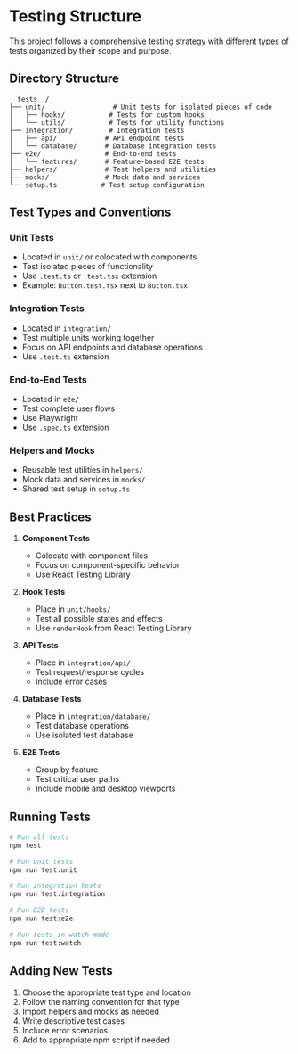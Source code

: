 # Testing Structure

This project follows a comprehensive testing strategy with different types of tests organized by their scope and purpose.

## Directory Structure

```
__tests__/
├── unit/                 # Unit tests for isolated pieces of code
│   ├── hooks/           # Tests for custom hooks
│   └── utils/           # Tests for utility functions
├── integration/         # Integration tests
│   ├── api/            # API endpoint tests
│   └── database/       # Database integration tests
├── e2e/                # End-to-end tests
│   └── features/       # Feature-based E2E tests
├── helpers/            # Test helpers and utilities
├── mocks/              # Mock data and services
└── setup.ts           # Test setup configuration
```

## Test Types and Conventions

### Unit Tests
- Located in `unit/` or colocated with components
- Test isolated pieces of functionality
- Use `.test.ts` or `.test.tsx` extension
- Example: `Button.test.tsx` next to `Button.tsx`

### Integration Tests
- Located in `integration/`
- Test multiple units working together
- Focus on API endpoints and database operations
- Use `.test.ts` extension

### End-to-End Tests
- Located in `e2e/`
- Test complete user flows
- Use Playwright
- Use `.spec.ts` extension

### Helpers and Mocks
- Reusable test utilities in `helpers/`
- Mock data and services in `mocks/`
- Shared test setup in `setup.ts`

## Best Practices

1. **Component Tests**
   - Colocate with component files
   - Focus on component-specific behavior
   - Use React Testing Library

2. **Hook Tests**
   - Place in `unit/hooks/`
   - Test all possible states and effects
   - Use `renderHook` from React Testing Library

3. **API Tests**
   - Place in `integration/api/`
   - Test request/response cycles
   - Include error cases

4. **Database Tests**
   - Place in `integration/database/`
   - Test database operations
   - Use isolated test database

5. **E2E Tests**
   - Group by feature
   - Test critical user paths
   - Include mobile and desktop viewports

## Running Tests

```bash
# Run all tests
npm test

# Run unit tests
npm run test:unit

# Run integration tests
npm run test:integration

# Run E2E tests
npm run test:e2e

# Run tests in watch mode
npm run test:watch
```

## Adding New Tests

1. Choose the appropriate test type and location
2. Follow the naming convention for that type
3. Import helpers and mocks as needed
4. Write descriptive test cases
5. Include error scenarios
6. Add to appropriate npm script if needed 